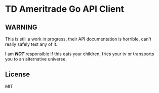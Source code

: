 # TD Ameritrade Go API Client

## WARNING

This is still a work in progress, their API documentation is horrible, can't really safely test any of it.

I am ***NOT*** responsible if this eats your children, fries your tv or transports you to an alternative universe.

## License

MIT
